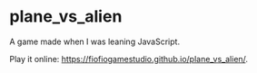 # plane_vs_alien

A game made when I was leaning JavaScript.

Play it online: https://fiofiogamestudio.github.io/plane_vs_alien/.
